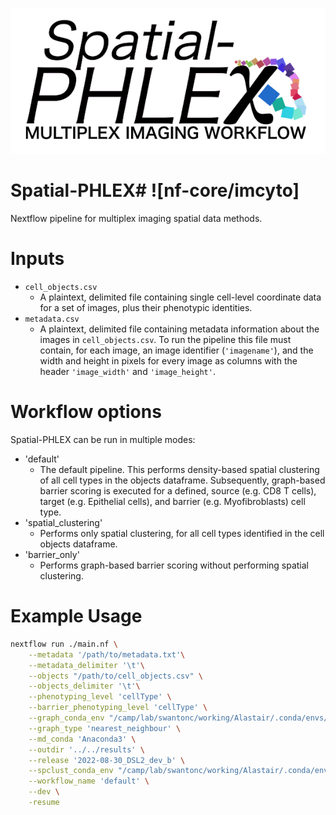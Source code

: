 ![TRACERx-PHLEX/Spatial-PHLEX](docs/images/Spatial_PHLEX_logo.png)

# Spatial-PHLEX# ![nf-core/imcyto]
Nextflow pipeline for multiplex imaging spatial data methods.

# Inputs
- `cell_objects.csv`
    - A plaintext, delimited file containing single cell-level coordinate data for a set of images, plus their phenotypic identities.
- `metadata.csv`
    - A plaintext, delimited file containing metadata information about the images in `cell_objects.csv`. To run the pipeline this file must contain, for each image, an image identifier (`'imagename'`), and the width and height in pixels for every image as columns with the header `'image_width'` and `'image_height'`.

# Workflow options
Spatial-PHLEX can be run in multiple modes:
- 'default'
    - The default pipeline. This performs density-based spatial clustering of all cell types in the objects dataframe. Subsequently, graph-based barrier scoring is executed for a defined, source (e.g. CD8 T cells), target (e.g. Epithelial cells), and barrier (e.g. Myofibroblasts) cell type.
- 'spatial_clustering'
    - Performs only spatial clustering, for all cell types identified in the cell objects dataframe.
- 'barrier_only'
    - Performs graph-based barrier scoring without performing spatial clustering.

# Example Usage

```bash
nextflow run ./main.nf \
    --metadata '/path/to/metadata.txt'\
    --metadata_delimiter '\t'\
    --objects "/path/to/cell_objects.csv" \
    --objects_delimiter '\t'\
    --phenotyping_level 'cellType' \
    --barrier_phenotyping_level 'cellType' \
    --graph_conda_env "/camp/lab/swantonc/working/Alastair/.conda/envs/rapids-22.02" \
    --graph_type 'nearest_neighbour' \
    --md_conda 'Anaconda3' \
    --outdir '../../results' \
    --release '2022-08-30_DSL2_dev_b' \
    --spclust_conda_env "/camp/lab/swantonc/working/Alastair/.conda/envs/tf" \
    --workflow_name 'default' \
    --dev \
    -resume
```